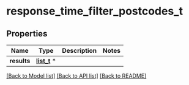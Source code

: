 # response_time_filter_postcodes_t

## Properties
Name | Type | Description | Notes
------------ | ------------- | ------------- | -------------
**results** | [**list_t**](response_time_filter_postcodes_result.md) \* |  | 

[[Back to Model list]](../README.md#documentation-for-models) [[Back to API list]](../README.md#documentation-for-api-endpoints) [[Back to README]](../README.md)


